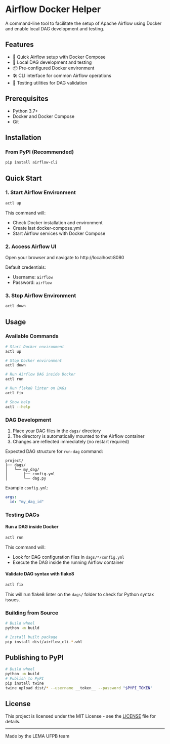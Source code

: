 # Airflow Docker Helper

A command-line tool to facilitate the setup of Apache Airflow using Docker and enable local DAG development and testing.

## Features

- 🚀 Quick Airflow setup with Docker Compose
- 🔧 Local DAG development and testing
- 📦 Pre-configured Docker environment
- 🛠️ CLI interface for common Airflow operations
- 🧪 Testing utilities for DAG validation

## Prerequisites

- Python 3.7+
- Docker and Docker Compose
- Git

## Installation

### From PyPI (Recommended)

```bash
pip install airflow-cli
```

## Quick Start

### 1. Start Airflow Environment

```bash
actl up
```

This command will:

- Check Docker installation and environment
- Create last docker-compose.yml
- Start Airflow services with Docker Compose

### 2. Access Airflow UI

Open your browser and navigate to http://localhost:8080

Default credentials:

- Username: `airflow`
- Password: `airflow`

### 3. Stop Airflow Environment

```bash
actl down
```

## Usage

### Available Commands

```bash
# Start Docker environment
actl up

# Stop Docker environment
actl down

# Run Airflow DAG inside Docker
actl run

# Run flake8 linter on DAGs
actl fix

# Show help
actl --help
```

### DAG Development

1. Place your DAG files in the `dags/` directory
2. The directory is automatically mounted to the Airflow container
3. Changes are reflected immediately (no restart required)

Expected DAG structure for `run-dag` command:

```
project/
├── dags/
│   └── my_dag/
│       ├── config.yml
│       └── dag.py

```

Example `config.yml`:

```yaml
args:
  id: "my_dag_id"
```

### Testing DAGs

#### Run a DAG inside Docker

```bash
actl run
```

This command will:

- Look for DAG configuration files in `dags/*/config.yml`
- Execute the DAG inside the running Airflow container

#### Validate DAG syntax with flake8

```bash
actl fix
```

This will run flake8 linter on the `dags/` folder to check for Python syntax issues.

### Building from Source

```bash
# Build wheel
python -m build

# Install built package
pip install dist/airflow_cli-*.whl
```

## Publishing to PyPI

```bash
# Build wheel
python -m build
# Publish to PyPI
pip install twine
twine upload dist/* --username __token__ --password "$PYPI_TOKEN"
```

## License

This project is licensed under the MIT License - see the [LICENSE](LICENSE) file for details.

---

Made by the LEMA UFPB team
